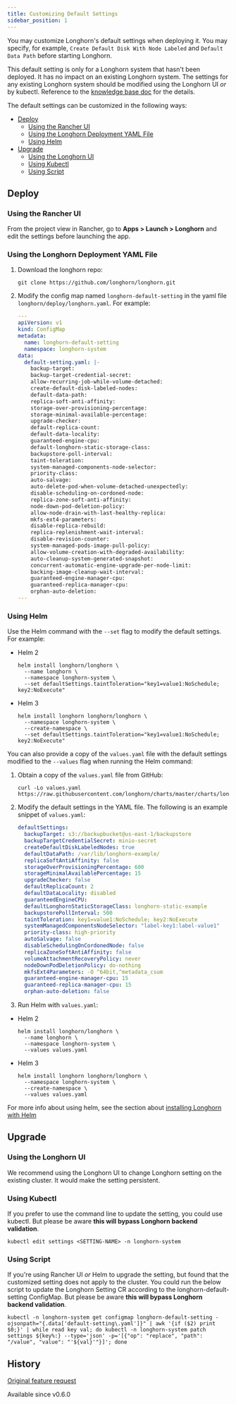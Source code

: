```yaml
---
title: Customizing Default Settings
sidebar_position: 1
---
```


You may customize Longhorn's default settings when deploying it. You may specify, for example, `Create Default Disk With Node Labeled` and `Default Data Path` before starting Longhorn.

This default setting is only for a Longhorn system that hasn't been deployed. It has no impact on an existing Longhorn system. The settings for any existing Longhorn system should be modified using the Longhorn UI _or_ by kubectl. Reference to the [knowledge base doc](https://longhorn.io/kb/troubleshooting-default-settings-do-not-persist/) for the details.

The default settings can be customized in the following ways:

- [Deploy](#deploy)
  - [Using the Rancher UI](#using-the-rancher-ui)
  - [Using the Longhorn Deployment YAML File](#using-the-longhorn-deployment-yaml-file)
  - [Using Helm](#using-helm)
- [Upgrade](#upgrade)
  - [Using the Longhorn UI](#using-the-longhorn-ui)
  - [Using Kubectl](#using-kubectl)
  - [Using Script](#using-script)

## Deploy
### Using the Rancher UI

From the project view in Rancher, go to **Apps > Launch > Longhorn** and edit the settings before launching the app.

### Using the Longhorn Deployment YAML File

1. Download the longhorn repo:

    ```shell
    git clone https://github.com/longhorn/longhorn.git
    ```

2. Modify the config map named `longhorn-default-setting` in the yaml file `longhorn/deploy/longhorn.yaml`. For example:

    ```yaml
    ---
    apiVersion: v1
    kind: ConfigMap
    metadata:
      name: longhorn-default-setting
      namespace: longhorn-system
    data:
      default-setting.yaml: |-
        backup-target:
        backup-target-credential-secret:
        allow-recurring-job-while-volume-detached:
        create-default-disk-labeled-nodes:
        default-data-path:
        replica-soft-anti-affinity:
        storage-over-provisioning-percentage:
        storage-minimal-available-percentage:
        upgrade-checker:
        default-replica-count:
        default-data-locality:
        guaranteed-engine-cpu:
        default-longhorn-static-storage-class:
        backupstore-poll-interval:
        taint-toleration:
        system-managed-components-node-selector:
        priority-class:
        auto-salvage:
        auto-delete-pod-when-volume-detached-unexpectedly:
        disable-scheduling-on-cordoned-node:
        replica-zone-soft-anti-affinity:
        node-down-pod-deletion-policy:
        allow-node-drain-with-last-healthy-replica:
        mkfs-ext4-parameters:
        disable-replica-rebuild:
        replica-replenishment-wait-interval:
        disable-revision-counter:
        system-managed-pods-image-pull-policy:
        allow-volume-creation-with-degraded-availability:
        auto-cleanup-system-generated-snapshot:
        concurrent-automatic-engine-upgrade-per-node-limit:
        backing-image-cleanup-wait-interval:
        guaranteed-engine-manager-cpu:
        guaranteed-replica-manager-cpu:
        orphan-auto-deletion:
    ---
    ```

### Using Helm

Use the Helm command with the `--set` flag to modify the default settings. For example:

- Helm 2
  ```shell
  helm install longhorn/longhorn \
    --name longhorn \
    --namespace longhorn-system \
    --set defaultSettings.taintToleration="key1=value1:NoSchedule; key2:NoExecute"
  ```

- Helm 3
  ```shell
  helm install longhorn longhorn/longhorn \
    --namespace longhorn-system \
    --create-namespace \
    --set defaultSettings.taintToleration="key1=value1:NoSchedule; key2:NoExecute"
  ```

You can also provide a copy of the `values.yaml` file with the default settings modified to the `--values` flag when running the Helm command:

1. Obtain a copy of the `values.yaml` file from GitHub:

    ```shell
    curl -Lo values.yaml https://raw.githubusercontent.com/longhorn/charts/master/charts/longhorn/values.yaml
    ```

2. Modify the default settings in the YAML file. The following is an example snippet of `values.yaml`:

    ```yaml
    defaultSettings:
      backupTarget: s3://backupbucket@us-east-1/backupstore
      backupTargetCredentialSecret: minio-secret
      createDefaultDiskLabeledNodes: true
      defaultDataPath: /var/lib/longhorn-example/
      replicaSoftAntiAffinity: false
      storageOverProvisioningPercentage: 600
      storageMinimalAvailablePercentage: 15
      upgradeChecker: false
      defaultReplicaCount: 2
      defaultDataLocality: disabled
      guaranteedEngineCPU:
      defaultLonghornStaticStorageClass: longhorn-static-example
      backupstorePollInterval: 500
      taintToleration: key1=value1:NoSchedule; key2:NoExecute
      systemManagedComponentsNodeSelector: "label-key1:label-value1"
      priority-class: high-priority
      autoSalvage: false
      disableSchedulingOnCordonedNode: false
      replicaZoneSoftAntiAffinity: false
      volumeAttachmentRecoveryPolicy: never
      nodeDownPodDeletionPolicy: do-nothing
      mkfsExt4Parameters: -O ^64bit,^metadata_csum
      guaranteed-engine-manager-cpu: 15
      guaranteed-replica-manager-cpu: 15
      orphan-auto-deletion: false
    ```

3. Run Helm with `values.yaml`:
  - Helm 2
     ```shell
     helm install longhorn/longhorn \
       --name longhorn \
       --namespace longhorn-system \
       --values values.yaml
     ```
  - Helm 3
     ```shell
     helm install longhorn longhorn/longhorn \
       --namespace longhorn-system \
       --create-namespace \
       --values values.yaml
     ```

For more info about using helm, see the section about
[installing Longhorn with Helm](../../../deploy/install/install-with-helm)

## Upgrade

### Using the Longhorn UI

We recommend using the Longhorn UI to change Longhorn setting on the existing cluster.
It would make the setting persistent.

### Using Kubectl

If you prefer to use the command line to update the setting, you could use kubectl.
But please be aware **this will bypass Longhorn backend validation**.
```shell
kubectl edit settings <SETTING-NAME> -n longhorn-system
```

### Using Script

If you're using Rancher UI _or_ Helm to upgrade the setting, but found that the customized setting does not apply to the cluster. You could run the below script to update the Longhorn Setting CR according to the longhorn-default-setting ConfigMap.
But please be aware **this will bypass Longhorn backend validation**.
```shell
kubectl -n longhorn-system get configmap longhorn-default-setting -ojsonpath="{.data['default-setting\.yaml']}" | awk '{if ($2) print $0;}' | while read key val; do kubectl -n longhorn-system patch settings ${key%:} --type='json' -p='[{"op": "replace", "path": "/value", "value": "'${val}'"}]'; done
```

## History
[Original feature request](https://github.com/longhorn/longhorn/issues/623)

Available since v0.6.0
